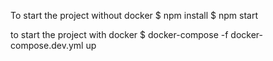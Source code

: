 To start the project without docker 
$ npm install 
$ npm start 

to start the project with docker
$ docker-compose -f docker-compose.dev.yml up